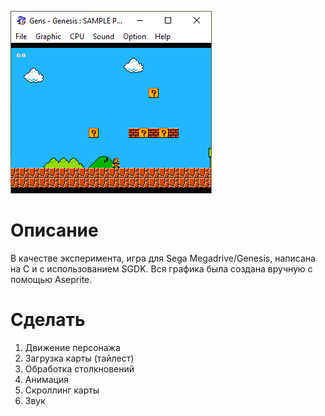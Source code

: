 ![Alt text](screenshots/mario.png)

# Описание
В качестве эксперимента, игра для Sega Megadrive/Genesis,
написана на C и с использованием SGDK. 
Вся графика была создана вручную с помощью Aseprite.

# Сделать
1) Движение персонажа
2) Загрузка карты (тайлест)
3) Обработка столкновений
4) Анимация
5) Скроллинг карты
6) Звук